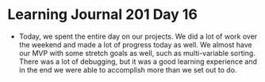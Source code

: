 # Learning Journal 201 Day 16

- Today, we spent the entire day on our projects.  We did a lot of work over the weekend and made a lot of progress today as well.  We almost have our MVP with some stretch goals as well, such as multi-variable sorting.  There was a lot of debugging, but it was a good learning experience and in the end we were able to accomplish more than we set out to do.
